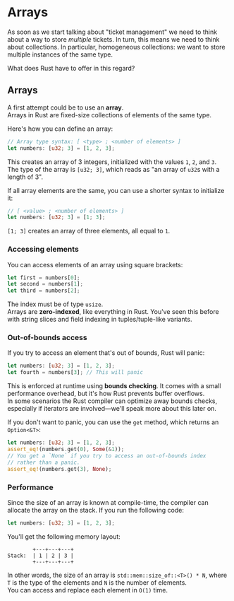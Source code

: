 # Arrays

As soon as we start talking about "ticket management" we need to think about a way to store _multiple_ tickets.
In turn, this means we need to think about collections. In particular, homogeneous collections:
we want to store multiple instances of the same type.

What does Rust have to offer in this regard?

## Arrays

A first attempt could be to use an **array**.\
Arrays in Rust are fixed-size collections of elements of the same type.

Here's how you can define an array:

```rust
// Array type syntax: [ <type> ; <number of elements> ]
let numbers: [u32; 3] = [1, 2, 3];
```

This creates an array of 3 integers, initialized with the values `1`, `2`, and `3`.\
The type of the array is `[u32; 3]`, which reads as "an array of `u32`s with a length of 3".

If all array elements are the same, you can use a shorter syntax to initialize it:

```rust
// [ <value> ; <number of elements> ]
let numbers: [u32; 3] = [1; 3];
```

`[1; 3]` creates an array of three elements, all equal to `1`.

### Accessing elements

You can access elements of an array using square brackets:

```rust
let first = numbers[0];
let second = numbers[1];
let third = numbers[2];
```

The index must be of type `usize`.\
Arrays are **zero-indexed**, like everything in Rust. You've seen this before with string slices and field indexing in
tuples/tuple-like variants.

### Out-of-bounds access

If you try to access an element that's out of bounds, Rust will panic:

```rust
let numbers: [u32; 3] = [1, 2, 3];
let fourth = numbers[3]; // This will panic
```

This is enforced at runtime using **bounds checking**. It comes with a small performance overhead, but it's how
Rust prevents buffer overflows.\
In some scenarios the Rust compiler can optimize away bounds checks, especially if iterators are involved—we'll speak
more about this later on.

If you don't want to panic, you can use the `get` method, which returns an `Option<&T>`:

```rust
let numbers: [u32; 3] = [1, 2, 3];
assert_eq!(numbers.get(0), Some(&1));
// You get a `None` if you try to access an out-of-bounds index
// rather than a panic.
assert_eq!(numbers.get(3), None);
```

### Performance

Since the size of an array is known at compile-time, the compiler can allocate the array on the stack.
If you run the following code:

```rust
let numbers: [u32; 3] = [1, 2, 3];
```

You'll get the following memory layout:

```text
        +---+---+---+
Stack:  | 1 | 2 | 3 |
        +---+---+---+
```

In other words, the size of an array is `std::mem::size_of::<T>() * N`, where `T` is the type of the elements and `N` is
the number of elements.\
You can access and replace each element in `O(1)` time.
